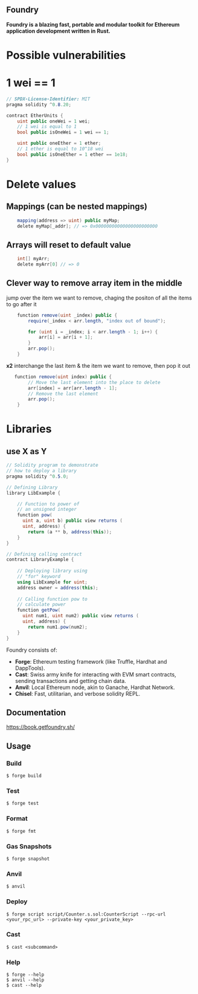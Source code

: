 ## Foundry

**Foundry is a blazing fast, portable and modular toolkit for Ethereum application development written in Rust.**

# Possible vulnerabilities
# 1 wei == 1
```c#
// SPDX-License-Identifier: MIT
pragma solidity ^0.8.20;

contract EtherUnits {
    uint public oneWei = 1 wei;
    // 1 wei is equal to 1
    bool public isOneWei = 1 wei == 1;

    uint public oneEther = 1 ether;
    // 1 ether is equal to 10^18 wei
    bool public isOneEther = 1 ether == 1e18;
}
```

# Delete values 
## Mappings (can be nested mappings)
```c#
    mapping(address => uint) public myMap;
    delete myMap[_addr]; // => 0x00000000000000000000000
```
## Arrays will reset to default value
```c#
    int[] myArr;
    delete myArr[0] // => 0
```

## Clever way to remove array item in the middle
jump over the item we want to remove, chaging the positon of all the items to go after it
```c#
    function remove(uint _index) public {
        require(_index < arr.length, "index out of bound");

        for (uint i = _index; i < arr.length - 1; i++) {
            arr[i] = arr[i + 1];
        }
        arr.pop();
    }
```

**x2**
interchange the last item & the item we want to remove, then pop it out
```c#
   function remove(uint index) public {
        // Move the last element into the place to delete
        arr[index] = arr[arr.length - 1];
        // Remove the last element
        arr.pop();
    }
```

# Libraries
## use X as Y
```c#
// Solidity program to demonstrate 
// how to deploy a library
pragma solidity ^0.5.0;

// Defining Library
library LibExample {

    // Function to power of 
    // an unsigned integer
    function pow(
      uint a, uint b) public view returns (
      uint, address) {
        return (a ** b, address(this));
    }
}

// Defining calling contract
contract LibraryExample {
    
    // Deploying library using 
    // "for" keyword
    using LibExample for uint;
    address owner = address(this);
    
    // Calling function pow to 
    // calculate power 
    function getPow(
      uint num1, uint num2) public view returns (
      uint, address) {
        return num1.pow(num2);
    }
}
```

Foundry consists of:

-   **Forge**: Ethereum testing framework (like Truffle, Hardhat and DappTools).
-   **Cast**: Swiss army knife for interacting with EVM smart contracts, sending transactions and getting chain data.
-   **Anvil**: Local Ethereum node, akin to Ganache, Hardhat Network.
-   **Chisel**: Fast, utilitarian, and verbose solidity REPL.

## Documentation

https://book.getfoundry.sh/

## Usage

### Build

```shell
$ forge build
```

### Test

```shell
$ forge test
```

### Format

```shell
$ forge fmt
```

### Gas Snapshots

```shell
$ forge snapshot
```

### Anvil

```shell
$ anvil
```

### Deploy

```shell
$ forge script script/Counter.s.sol:CounterScript --rpc-url <your_rpc_url> --private-key <your_private_key>
```

### Cast

```shell
$ cast <subcommand>
```

### Help

```shell
$ forge --help
$ anvil --help
$ cast --help
```
